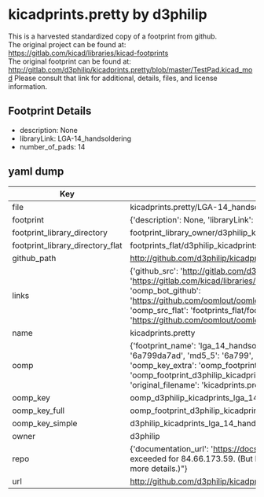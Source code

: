# kicadprints.pretty by d3philip  
This is a harvested standardized copy of a footprint from github.  
The original project can be found at:  
https://gitlab.com/kicad/libraries/kicad-footprints  
The original footprint can be found at:
http://gitlab.com/d3philip/kicadprints.pretty/blob/master/TestPad.kicad_mod
Please consult that link for additional, details, files, and license information.  
## Footprint Details
* description: None  
* libraryLink: LGA-14_handsoldering  
* number_of_pads: 14  
## yaml dump  
| Key | Value |  
| --- | --- |  
| file | kicadprints.pretty/LGA-14_handsoldering.kicad_mod |  
| footprint | {'description': None, 'libraryLink': 'LGA-14_handsoldering', 'number_of_pads': 14} |  
| footprint_library_directory | footprint_library_owner/d3philip_kicadprints.pretty |  
| footprint_library_directory_flat | footprints_flat/d3philip_kicadprints_lga_14_handsoldering/working |  
| github_path | http://github.com/d3philip/kicadprints.pretty/blob/master/LGA-14_handsoldering.kicad_mod |  
| links | {'github_src': 'http://gitlab.com/d3philip/kicadprints.pretty/blob/master/TestPad.kicad_mod', 'github_src_repo': 'https://gitlab.com/kicad/libraries/kicad-footprints', 'oomp_bot': 'footprints/d3philip_kicadprints_lga_14_handsoldering/working', 'oomp_bot_github': 'https://github.com/oomlout/oomlout_oomp_footprint_bot/tree/main/footprints/d3philip_kicadprints_lga_14_handsoldering/working', 'oomp_src_flat': 'footprints_flat/footprints_flat/d3philip_kicadprints_lga_14_handsoldering/working', 'oomp_src_flat_github': 'https://github.com/oomlout/oomlout_oomp_footprint_src/tree/main/footprints_flat/d3philip_kicadprints_lga_14_handsoldering/working'} |  
| name | kicadprints.pretty |  
| oomp | {'footprint_name': 'lga_14_handsoldering', 'library_name': 'kicadprints', 'md5': '6a799da7add731ce5301b63d6a5447da', 'md5_10': '6a799da7ad', 'md5_5': '6a799', 'md5_6': '6a799d', 'oomp_key': 'oomp_d3philip_kicadprints_lga_14_handsoldering', 'oomp_key_extra': 'oomp_footprint_d3philip_kicadprints_lga_14_handsoldering', 'oomp_key_full': 'oomp_footprint_d3philip_kicadprints_lga_14_handsoldering_6a799d', 'oomp_key_simple': 'd3philip_kicadprints_lga_14_handsoldering', 'original_filename': 'kicadprints.pretty/LGA-14_handsoldering.kicad_mod', 'owner_name': 'd3philip'} |  
| oomp_key | oomp_d3philip_kicadprints_lga_14_handsoldering |  
| oomp_key_full | oomp_footprint_d3philip_kicadprints_lga_14_handsoldering |  
| oomp_key_simple | d3philip_kicadprints_lga_14_handsoldering |  
| owner | d3philip |  
| repo | {'documentation_url': 'https://docs.github.com/rest/overview/resources-in-the-rest-api#rate-limiting', 'message': "API rate limit exceeded for 84.66.173.59. (But here's the good news: Authenticated requests get a higher rate limit. Check out the documentation for more details.)"} |  
| url | http://github.com/d3philip/kicadprints.pretty |  

